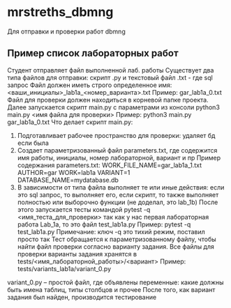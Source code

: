 # mrstreths_dbmng

Для отправки и проверки работ dbmng

## Пример список лабораторных работ
Студент отправляет файл выполненной лаб. работы
Существует два типа файлов для отправки: скрипт .py и текстовый файл .txt - где sql запрос
Файл должен иметь строго определенное имя:
  <ваши\_инициалы>\_lab1a\_<номер\_варианта>.txt
  Пример: gar\_lab1a\_0.txt
Файл для проверки должен находиться в корневой папке проекта.
Далее запускается скрипт main.py с параметрами из консоли
python3 main.py <имя файла для проверки>
Пример: python3 main.py gar\_lab1a\_0.txt
Что делает скрипт main.py:
1.	Подготавливает рабочее пространство для проверки: удаляет бд если была
2.	Создает параметризованный файл parameters.txt, где содержится имя работы, инициалы, номер лабораторной, вариант и пр
Пример содержания parameters.txt:
WORK\_FILE\_NAME=gar\_lab1a\_1.txt
AUTHOR=gar
WORK=lab1a
VARIANT=1
DATABASE_NAME=mydatabase.db
3.	В зависимости от типа файла выполняет те или иные действия: если это sql запрос, то выполняет его, если скрипт, то также выполняет полностью или выборочно функции (не доделал, это lab_1b) 
После этого запускается тесты командой
pytest -q <имя\_теста\_для\_проверки>
так как у нас первая лабораторная работа Lab\_1a, то это файл test\_lab1a.py
Пример: pytest -q test_lab1a.py
Примечание: ключ -q это тихий режим, поставил просто так
Тест обращается к параметризованному файлу, чтобы найти файл проверки согласно варианту задания.
Все файлы для проверки варианты задания хранятся в tests/<имя\_лабораторной\_работы>/<вариант>
Пример: tests/variants\_lab1a/variant\_0.py

variant\_0.py – простой файл, где объявлены переменные: какие должны быть имена таблиц, типы столбцов и прочее
После того, как вариант задания был найден, производится тестирование
